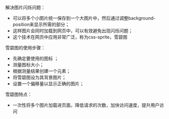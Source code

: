 解决图片闪烁问题：

- 可以将多个小图片统一保存到一个大图片中，然后通过调整background-position来显示所需的部分；
- 这样图片会同时加载到网页中，可以有效避免出现闪烁问题；
- 这个技术在网页中应用非常广泛，称为css-sprite，雪碧图

雪碧图的使用步骤：

- 先确定要使用的图标 ；
- 测量图标大小；
- 根据测量结果创建一个元素；
- 将雪碧图设为其背景图片；
- 设置一个偏移量以显示正确的图片；

雪碧图特点：

- 一次性将多个图片加载进页面，降低请求的次数，加快访问速度，提升用户访问

